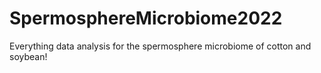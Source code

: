 # SpermosphereMicrobiome2022
Everything data analysis for the spermosphere microbiome of cotton and soybean!
